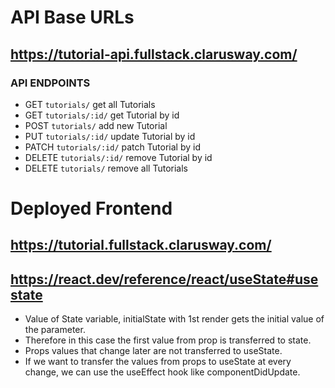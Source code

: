 # API Base URLs

## https://tutorial-api.fullstack.clarusway.com/

### API ENDPOINTS

- GET `tutorials/` get all Tutorials
- GET `tutorials/:id/` get Tutorial by id
- POST `tutorials/` add new Tutorial
- PUT `tutorials/:id/` update Tutorial by id
- PATCH `tutorials/:id/` patch Tutorial by id
- DELETE `tutorials/:id/` remove Tutorial by id
- DELETE `tutorials/` remove all Tutorials

# Deployed Frontend

## https://tutorial.fullstack.clarusway.com/


## https://react.dev/reference/react/useState#usestate

- Value of State variable, initialState with 1st render gets the initial value of the parameter.
- Therefore in this case the first value from prop is transferred to state.
- Props values ​​that change later are not transferred to useState.
- If we want to transfer the values ​​from props to useState at every change, we can use the useEffect hook like componentDidUpdate.